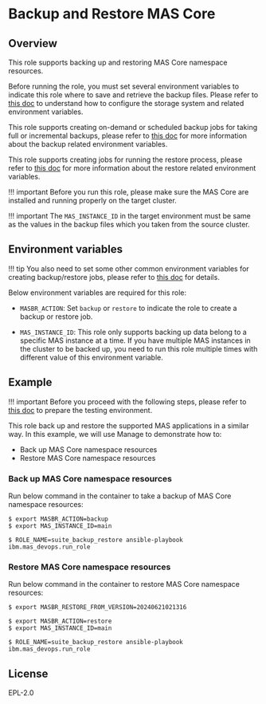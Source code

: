 Backup and Restore MAS Core
===============================================================================

Overview
-------------------------------------------------------------------------------
This role supports backing up and restoring MAS Core namespace resources.

Before running the role, you must set several environment variables to indicate this role where to save and retrieve the backup files. Please refer to [this doc](../playbooks/masbr-storage.md) to understand how to configure the storage system and related environment variables.

This role supports creating on-demand or scheduled backup jobs for taking full or incremental backups, please refer to [this doc](../playbooks/masbr-vars.md#backup) for more information about the backup related environment variables.

This role supports creating jobs for running the restore process, please refer to [this doc](../playbooks/masbr-vars.md#restore) for more information about the restore related environment variables.

!!! important
    Before you run this role, please make sure the MAS Core are installed and running properly on the target cluster.

!!! important
    The `MAS_INSTANCE_ID` in the target environment must be same as the values in the backup files which you taken from the source cluster.


Environment variables
-------------------------------------------------------------------------------
!!! tip
    You also need to set some other common environment variables for creating backup/restore jobs, please refer to [this doc](../playbooks/masbr-vars.md) for details.

Below environment variables are required for this role:

- `MASBR_ACTION`: Set `backup` or `restore` to indicate the role to create a backup or restore job.

- `MAS_INSTANCE_ID`: This role only supports backing up data belong to a specific MAS instance at a time. If you have multiple MAS instances in the cluster to be backed up, you need to run this role multiple times with different value of this environment variable.


Example
-------------------------------------------------------------------------------
!!! important
    Before you proceed with the following steps, please refer to [this doc](../playbooks/masbr-prepare.md) to prepare the testing environment.

This role back up and restore the supported MAS applications in a similar way. In this example, we will use Manage to demonstrate how to:

- Back up MAS Core namespace resources
- Restore MAS Core namespace resources

### Back up MAS Core namespace resources
Run below command in the container to take a backup of MAS Core namespace resources:

```shell
$ export MASBR_ACTION=backup
$ export MAS_INSTANCE_ID=main

$ ROLE_NAME=suite_backup_restore ansible-playbook ibm.mas_devops.run_role
```

### Restore MAS Core namespace resources
Run below command in the container to restore MAS Core namespace resources:

```shell
$ export MASBR_RESTORE_FROM_VERSION=20240621021316

$ export MASBR_ACTION=restore
$ export MAS_INSTANCE_ID=main

$ ROLE_NAME=suite_backup_restore ansible-playbook ibm.mas_devops.run_role
```

License
-------------------------------------------------------------------------------

EPL-2.0
